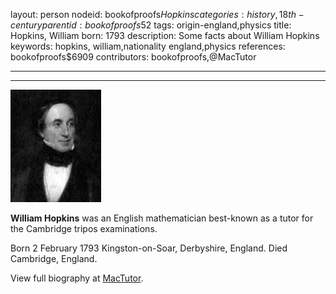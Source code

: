 layout: person
nodeid: bookofproofs$Hopkins
categories: history,18th-century
parentid: bookofproofs$52
tags: origin-england,physics
title: Hopkins, William
born: 1793
description: Some facts about William Hopkins
keywords: hopkins, william,nationality england,physics
references: bookofproofs$6909
contributors: bookofproofs,@MacTutor

---


---

![Hopkins.jpg](https://github.com/bookofproofs/bookofproofs.github.io/blob/main/_sources/_assets/images/portraits/Hopkins.jpg?raw=true)

**William Hopkins** was an English mathematician best-known as a tutor for the Cambridge tripos examinations.

Born 2 February 1793 Kingston-on-Soar, Derbyshire, England. Died Cambridge, England.


View full biography at [MacTutor](https://mathshistory.st-andrews.ac.uk/Biographies/Hopkins/).